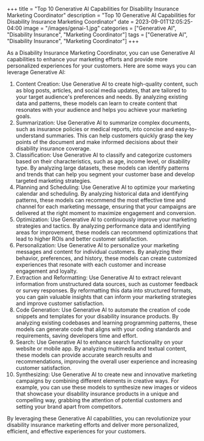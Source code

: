 +++
title = "Top 10 Generative AI Capabilities for Disability Insurance Marketing Coordinator"
description = "Top 10 Generative AI Capabilities for Disability Insurance Marketing Coordinator"
date = 2023-09-01T12:05:25-04:00
image = "/images/genai-1.jpg"
categories = ["Generative AI", "Disability Insurance", "Marketing Coordinator"]
tags = ["Generative AI", "Disability Insurance", "Marketing Coordinator"]
+++

As a Disability Insurance Marketing Coordinator, you can use Generative AI capabilities to enhance your marketing efforts and provide more personalized experiences for your customers. Here are some ways you can leverage Generative AI:

1. Content Creation: Use Generative AI to create high-quality content, such as blog posts, articles, and social media updates, that are tailored to your target audience's preferences and needs. By analyzing existing data and patterns, these models can learn to create content that resonates with your audience and helps you achieve your marketing goals.
2. Summarization: Use Generative AI to summarize complex documents, such as insurance policies or medical reports, into concise and easy-to-understand summaries. This can help customers quickly grasp the key points of the document and make informed decisions about their disability insurance coverage.
3. Classification: Use Generative AI to classify and categorize customers based on their characteristics, such as age, income level, or disability type. By analyzing large datasets, these models can identify patterns and trends that can help you segment your customer base and develop targeted marketing strategies.
4. Planning and Scheduling: Use Generative AI to optimize your marketing calendar and scheduling. By analyzing historical data and identifying patterns, these models can recommend the most effective time and channel for each marketing message, ensuring that your campaigns are delivered at the right moment to maximize engagement and conversion.
5. Optimization: Use Generative AI to continuously improve your marketing strategies and tactics. By analyzing performance data and identifying areas for improvement, these models can recommend optimizations that lead to higher ROIs and better customer satisfaction.
6. Personalization: Use Generative AI to personalize your marketing messages and content for individual customers. By analyzing their behavior, preferences, and history, these models can create customized experiences that resonate with each customer and increase engagement and loyalty.
7. Extraction and Reformatting: Use Generative AI to extract relevant information from unstructured data sources, such as customer feedback or survey responses. By reformatting this data into structured formats, you can gain valuable insights that can inform your marketing strategies and improve customer satisfaction.
8. Code Generation: Use Generative AI to automate the creation of code snippets and templates for your disability insurance products. By analyzing existing codebases and learning programming patterns, these models can generate code that aligns with your coding standards and requirements, saving developers time and effort.
9. Search: Use Generative AI to enhance search functionality on your website or mobile app. By analyzing multimedia and textual content, these models can provide accurate search results and recommendations, improving the overall user experience and increasing customer satisfaction.
10. Synthesizing: Use Generative AI to create new and innovative marketing campaigns by combining different elements in creative ways. For example, you can use these models to synthesize new images or videos that showcase your disability insurance products in a unique and compelling way, grabbing the attention of potential customers and setting your brand apart from competitors.

By leveraging these Generative AI capabilities, you can revolutionize your disability insurance marketing efforts and deliver more personalized, efficient, and effective experiences for your customers.